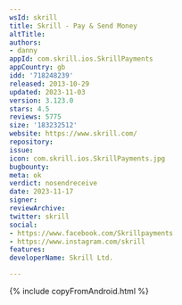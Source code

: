 ```yaml
---
wsId: skrill
title: Skrill - Pay & Send Money
altTitle: 
authors:
- danny 
appId: com.skrill.ios.SkrillPayments
appCountry: gb
idd: '718248239'
released: 2013-10-29
updated: 2023-11-03
version: 3.123.0
stars: 4.5
reviews: 5775
size: '183232512'
website: https://www.skrill.com/
repository: 
issue: 
icon: com.skrill.ios.SkrillPayments.jpg
bugbounty: 
meta: ok
verdict: nosendreceive
date: 2023-11-17
signer: 
reviewArchive: 
twitter: skrill
social:
- https://www.facebook.com/Skrillpayments
- https://www.instagram.com/skrill 
features: 
developerName: Skrill Ltd.

---
```


{% include copyFromAndroid.html %}
